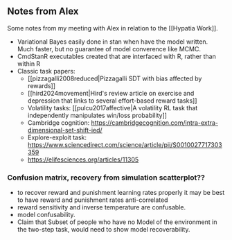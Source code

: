 
## Notes from Alex

Some notes from my meeting with Alex in relation to the [[Hypatia Work]].

- Variational Bayes easily done in stan when have the model written. Much faster, but no guarantee of model converence like MCMC.
- CmdStanR executables created that are interfaced with R, rather than within R
- Classic task papers:
    - [[pizzagalli2008reduced|Pizzagalli SDT with bias affected by rewards]]
    - [[hird2024movement|Hird's review article on exercise and depression that links to several effort-based reward tasks]]
    - Volatility tasks: [[pulcu2017affective|A volatility RL task that independently manipulates win/loss probability]]
    - Cambridge cognition: https://cambridgecognition.com/intra-extra-dimensional-set-shift-ied/
    - Explore-exploit task: https://www.sciencedirect.com/science/article/pii/S0010027717303359
    - https://elifesciences.org/articles/11305
### Confusion matrix, recovery from simulation scatterplot??

- to recover reward and punishment learning rates properly it may be best to have reward and punishment rates anti-correlated
- reward sensitivity and inverse temperature are confusable.
- model confusability.
- Claim that Subset of people who have no Model of the environment in the two-step task, would need to show model recoverability.